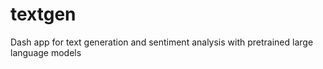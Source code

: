 # textgen
Dash app for text generation and sentiment analysis with pretrained large language models
